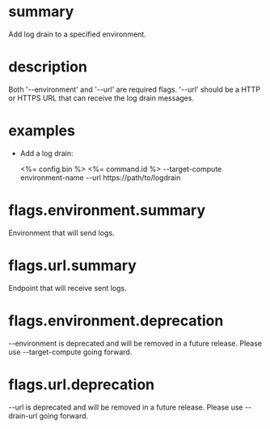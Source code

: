 # summary

Add log drain to a specified environment.

# description

Both '--environment' and '--url' are required flags. '--url' should be a HTTP or HTTPS URL that can receive the log drain messages.

# examples

- Add a log drain:

  <%= config.bin %> <%= command.id %> --target-compute environment-name --url https://path/to/logdrain

# flags.environment.summary

Environment that will send logs.

# flags.url.summary

Endpoint that will receive sent logs.

# flags.environment.deprecation

--environment is deprecated and will be removed in a future release. Please use --target-compute going forward.

# flags.url.deprecation

--url is deprecated and will be removed in a future release. Please use --drain-url going forward.
